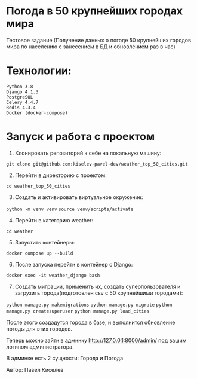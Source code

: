 # Погода в 50 крупнейших городах мира
Тестовое задание (Получение данных о погоде 50 крупнейших городов мира по населению с занесением в БД и обновлением раз в час)

# Технологии:
    Python 3.8
    Django 4.1.3
    PostgreSQL
    Celery 4.4.7
    Redis 4.3.4
    Docker (docker-compose)
    
# Запуск и работа с проектом

1. Клонировать репозиторий к себе на локальную машину:

```git clone git@github.com:kiselev-pavel-dev/weather_top_50_cities.git```

2. Перейти в директорию с проектом:

```cd weather_top_50_cities```

3. Создать и активировать виртуальное окружение:

```python -m venv venv```
```source venv/scripts/activate```

4. Перейти в категорию weather:

```cd weather```

5. Запустить контейнеры:

```docker compose up --build```

6. После запуска перейти в контейнер с Django:

```docker exec -it weather_django bash```

7. Создать миграции, применить их, создать суперпользователя и загрузить города(подготовлен csv c 50 крупнейшими городами):

```python manage.py makemigrations```
```python manage.py migrate```
```python manage.py createsuperuser```
```python manage.py load_cities```

После этого создадутся города в базе, и выполнится обновление погоды для этих городов.

Теперь можно зайти в админку http://127.0.0.1:8000/admin/ под вашим логином администратора.

В админке есть 2 сущности: Города и Погода

Автор:
Павел Киселев





